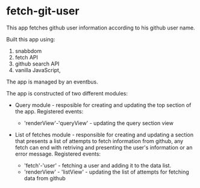 # fetch-git-user

This app fetches github user information according to his github user name.

Built this app using:
1. snabbdom
2. fetch API
3. github search API
4. vanilla JavaScript,

The app is managed by an eventbus.

The app is constructed of two different modules:

* Query module - resposible for creating and updating the top section of the app.
  Registered events:
  * 'renderView'-'queryView' - updating the query section view


* List of fetches module - responsible for creating and updating a section that presents a list of attempts to fetch information from github, any fetch can end with retriving and presenting the user's information or an error message. 
  Registered events:
  * 'fetch'-'user' - fetching a user and adding it to the data list.
  * 'renderView' - 'listView' - updating the list of attempts for fetching data from github

